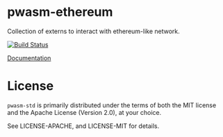 # pwasm-ethereum

Collection of externs to interact with ethereum-like network.

[![Build Status](https://travis-ci.org/nikvolf/pwasm-ethereum.svg?branch=master)](https://travis-ci.org/nikvolf/pwasm-ethereum)

[Documentation](https://nikvolf.github.io/pwasm-ethereum/pwasm_ethereum/)

# License

`pwasm-std` is primarily distributed under the terms of both the MIT
license and the Apache License (Version 2.0), at your choice.

See LICENSE-APACHE, and LICENSE-MIT for details.
